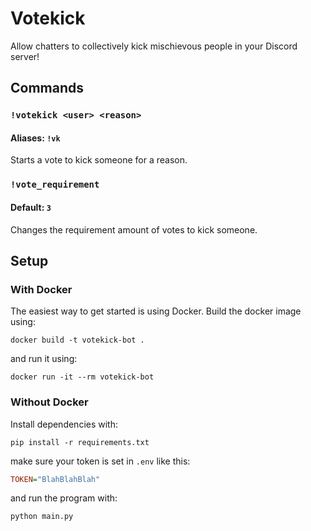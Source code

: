 # Votekick
 Allow chatters to collectively kick mischievous people in your Discord server!

## Commands
### `!votekick <user> <reason>`
#### Aliases: `!vk`
Starts a vote to kick someone for a reason.

### `!vote_requirement`
#### Default: `3`
Changes the requirement amount of votes to kick someone.

## Setup
### With Docker
The easiest way to get started is using Docker. Build the docker image using:
```shell
docker build -t votekick-bot .
```
and run it using:
```shell
docker run -it --rm votekick-bot
```

### Without Docker
Install dependencies with:
```shell
pip install -r requirements.txt
```
make sure your token is set in `.env` like this:
```ini
TOKEN="BlahBlahBlah"
```
and run the program with:
```shell
python main.py
```